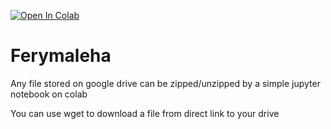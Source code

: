 <a href="https://colab.research.google.com/github/ferymaleha99/Zip-Unzip-Google-Drives-File/blob/main/zip_unzip.ipynb" target="_parent"><img src="https://colab.research.google.com/assets/colab-badge.svg" alt="Open In Colab"/></a>
# Ferymaleha
Any file stored on google drive can be zipped/unzipped by a simple jupyter notebook on colab

You can use wget to download a file from direct link to your drive
